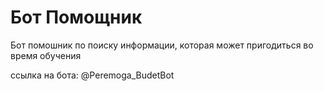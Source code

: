 # Бот Помощник

Бот помошник по поиску информации, которая может пригодиться во время обучения

ссылка на бота: @Peremoga_BudetBot
